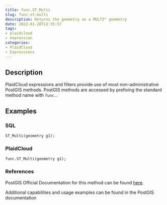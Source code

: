 ```yaml
---
title: func.ST_Multi
slug: func-st-multi
description: Returns the geometry as a MULTI* geometry
date: 2022-01-28T13:35:57
tags:
- plaidcloud
- expression
categories:
- PlaidCloud
- Expressions
---
```



## Description


PlaidCloud expressions and filters provide use of most non-administrative PostGIS methods. PostGIS methods are accessed by prefixing the standard method name with `func.`.



## Examples


### SQL



```
ST_Multi(geometry g1);
```


### PlaidCloud



```
func.ST_Multi(geometry g1);
```


### References


PostGIS Official Documentation for this method can be found [here](https://postgis.net/docs/manual-3.1/ST_Multi.html).



Additional capabilities and usage examples can be found in the PostGIS documentation

